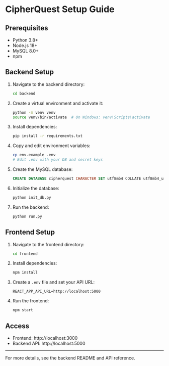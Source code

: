 # CipherQuest Setup Guide

## Prerequisites
- Python 3.8+
- Node.js 18+
- MySQL 8.0+
- npm

## Backend Setup
1. Navigate to the backend directory:
   ```bash
   cd backend
   ```
2. Create a virtual environment and activate it:
   ```bash
   python -m venv venv
   source venv/bin/activate  # On Windows: venv\Scripts\activate
   ```
3. Install dependencies:
   ```bash
   pip install -r requirements.txt
   ```
4. Copy and edit environment variables:
   ```bash
   cp env.example .env
   # Edit .env with your DB and secret keys
   ```
5. Create the MySQL database:
   ```sql
   CREATE DATABASE cipherquest CHARACTER SET utf8mb4 COLLATE utf8mb4_unicode_ci;
   ```
6. Initialize the database:
   ```bash
   python init_db.py
   ```
7. Run the backend:
   ```bash
   python run.py
   ```

## Frontend Setup
1. Navigate to the frontend directory:
   ```bash
   cd frontend
   ```
2. Install dependencies:
   ```bash
   npm install
   ```
3. Create a `.env` file and set your API URL:
   ```env
   REACT_APP_API_URL=http://localhost:5000
   ```
4. Run the frontend:
   ```bash
   npm start
   ```

## Access
- Frontend: http://localhost:3000
- Backend API: http://localhost:5000

---

For more details, see the backend README and API reference. 